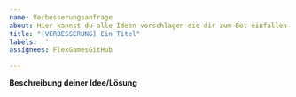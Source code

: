 ```yaml
---
name: Verbesserungsanfrage
about: Hier kannst du alle Ideen vorschlagen die dir zum Bot einfallen
title: "[VERBESSERUNG] Ein Titel"
labels: ''
assignees: FlexGamesGitHub

---
```


<!--
❗ Verbesserungsanfrage Hinweis
- Bitte nur umsetzbare Ideen
- Sollte die Anfrage auf/mit einem Problem basieren/zusammenhängen bitte auch einen Bug Report erstellen
- Bitte alles ausfüllen
-->

**Beschreibung deiner Idee/Lösung**
<!-- Eine klare Beschreibung was wann wie,... passieren soll -->

<!-- **Alternativen** -->
<!-- Falls nötig klar beschreiben & die Pfeile von "**Alternativen**" entfernen -->

<!-- **Zusätzlicher Kontext** -->
<!-- Falls nötig hier alles was noch nötig ist und noch nicht oben steht hier hinzufügen & die Pfeile von "**Zusätzlicher Kontext**" entfernen -->
